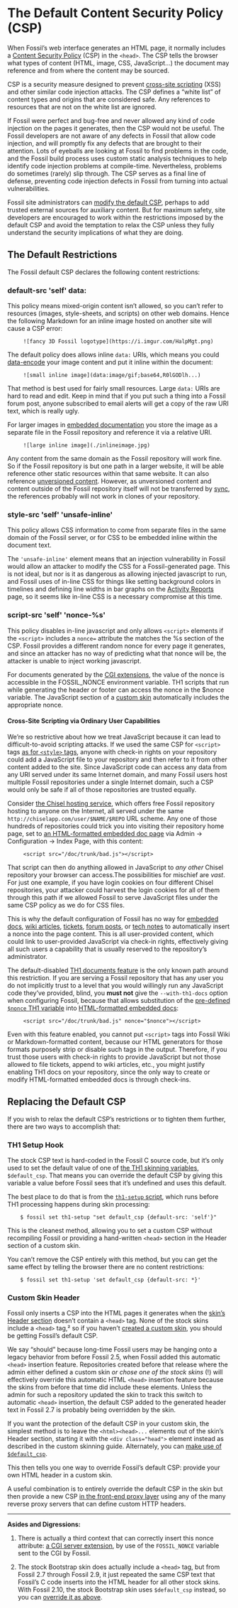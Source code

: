 # The Default Content Security Policy (CSP)

When Fossil’s web interface generates an HTML page, it
normally includes a [Content Security Policy][csp] (CSP)
in the `<head>`.
The CSP tells the browser what types of content (HTML, image, CSS,
JavaScript...) the document may reference and from where the
content may be sourced.

CSP is a security measure designed to prevent [cross-site scripting][xss]
(XSS) and other similar code injection attacks.
The CSP defines a “white list” of content types and origins that
are considered safe.  Any references to resources that are not
on the white list are ignored.

If Fossil were perfect and bug-free and never allowed any kind of
code injection on the pages it generates, then the CSP would not
be useful.  The Fossil developers are not aware of any defects
in Fossil that allow code injection, and will promptly fix any defects 
that are brought to their attention.  Lots of eyeballs are looking at
Fossil to find problems in the code, and the Fossil build process uses
custom static analysis techniques to help identify code injection problems
at compile-time.  Nevertheless, problems do sometimes (rarely) slip
through.  The CSP serves as a final line of defense, preventing
code injection defects in Fossil from turning into actual
vulnerabilities.

Fossil site administrators can [modify the default CSP](#override), perhaps
to add trusted external sources for auxiliary content.  But for maximum
safety, site developers are encouraged to work within the restrictions
imposed by the default CSP and avoid the temptation to relax the CSP
unless they fully understand the security implications of what they are
doing.

## The Default Restrictions

The Fossil default CSP declares the following content restrictions:


### <a name="base"></a> default-src 'self' data:

This policy means mixed-origin content isn’t allowed, so you can’t refer to
resources (images, style-sheets, and scripts) on other web domains.
Hence the following Markdown for an inline
image hosted on another site will cause a CSP error:

         ![fancy 3D Fossil logotype](https://i.imgur.com/HalpMgt.png)

The default policy does allows inline `data:` URIs, which means you could
[data-encode][de] your image content and put it inline within the
document:

         ![small inline image](data:image/gif;base64,R0lGODlh...)

That method is best used for fairly small resources. Large `data:` URIs
are hard to read and edit. Keep in mind that if you put such a thing
into a Fossil forum post, anyone subscribed to email alerts will get a
copy of the raw URI text, which is really ugly.

For larger images in [embedded documentation](./embeddeddoc.wiki) you
store the image as a separate file in the Fossil repository and reference
it via a relative URI.

         ![large inline image](./inlineimage.jpg)

Any content from the same domain as the Fossil repository will work fine.
So if the Fossil repository is but one path in a larger website, it will
be able reference other static resources within that same website.  It
can also reference [unversioned content](./unvers.wiki).  However, as
unversioned content and content outside of the Fossil repository itself
will not be transferred by [sync](/help?cmd=sync), the references probably
will not work in clones of your repository.

### <a name="style"></a> style-src 'self' 'unsafe-inline'

This policy allows CSS information to come from separate files in the
same domain of the Fossil server, or for CSS to be embedded inline within
the document text.

The `'unsafe-inline'` element means that an injection vulnerability in
Fossil would allow an attacker to modify the CSS for a Fossil-generated
page.  This is not ideal, but nor is it as dangerous as allowing
injected javascript to run, and Fossil uses of in-line CSS
for things like setting background colors in timelines and defining
line widths in bar graphs on the [Activity Reports](/reports) page, 
so it seems like in-line CSS is a necessary compromise at this time.

### <a name="script"></a> script-src 'self' 'nonce-%s'

This policy disables in-line javascript and only allows `<script>`
elements if the `<script>` includes a `nonce=` attribute the
matches the %s section of the CSP.  Fossil provides a different
random nonce for every page it generates, and since an attacker has
no way of predicting what that nonce will be, the attacker is unable
to inject working javascript.

For documents generated by the [CGI extensions](./serverext.wiki), the
value of the nonce is accessible in the FOSSIL_NONCE environment variable.
TH1 scripts that run while generating the header or footer can access
the nonce in the $nonce variable.  The JavaScript section of a
[custom skin][cs] automatically includes the appropriate nonce.

#### <a name="xss"></a>Cross-Site Scripting via Ordinary User Capabilities

We’re so restrictive about how we treat JavaScript because it can lead
to difficult-to-avoid scripting attacks. If we used the same CSP for
`<script>` tags [as for `<style>` tags](#style), anyone with check-in
rights on your repository could add a JavaScript file to your repository
and then refer to it from other content added to the site.  Since
JavaScript code can access any data from any URI served under its same
Internet domain, and many Fossil users host multiple Fossil repositories
under a single Internet domain, such a CSP would only be safe if all of
those repositories are trusted equally.

Consider [the Chisel hosting service](http://chiselapp.com/), which
offers free Fossil repository hosting to anyone on the Internet, all
served under the same `http://chiselapp.com/user/$NAME/$REPO` URL
scheme. Any one of those hundreds of repositories could trick you into
visiting their repository home page, set to [an HTML-formatted embedded
doc page][hfed] via Admin → Configuration → Index&nbsp;Page, with this
content:

         <script src="/doc/trunk/bad.js"></script>

That script can then do anything allowed in JavaScript to *any other*
Chisel repository your browser can access.The possibilities for mischief
are *vast*. For just one example, if you have login cookies on four
different Chisel repositories, your attacker could harvest the login
cookies for all of them through this path if we allowed Fossil to serve
JavaScript files under the same CSP policy as we do for CSS files.

This is why the default configuration of Fossil has no way for [embedded
docs][ed], [wiki articles][wiki], [tickets][tkt], [forum posts][fp], or
[tech notes][tn] to automatically insert a nonce into the page content.
This is all user-provided content, which could link to user-provided
JavaScript via check-in rights, effectively giving all such users a
capability that is usually reserved to the repository’s administrator.

The default-disabled [TH1 documents feature][edtf] is the only known
path around this restriction.  If you are serving a Fossil repository
that has any user you do not implicitly trust to a level that you would
willingly run any JavaScript code they’ve provided, blind, you **must
not** give the `--with-th1-docs` option when configuring Fossil, because
that allows substitution of the [pre-defined `$nonce` TH1
variable](./th1.md#nonce) into [HTML-formatted embedded docs][hfed]:

         <script src="/doc/trunk/bad.js" nonce="$nonce"></script>

Even with this feature enabled, you cannot put `<script>` tags into
Fossil Wiki or Markdown-formatted content, because our HTML generators
for those formats purposely strip or disable such tags in the output.
Therefore, if you trust those users with check-in rights to provide
JavaScript but not those allowed to file tickets, append to wiki
articles, etc., you might justify enabling TH1 docs on your repository,
since the only way to create or modify HTML-formatted embedded docs is
through check-ins.

[ed]:   ./embeddeddoc.wiki
[edtf]: ./embeddeddoc.wiki#th1
[fp]:   ./forum.wiki
[hfed]: ./embeddeddoc.wiki#html
[tkt]:  ./tickets.wiki
[tn]:   ./event.wiki
[wiki]: ./wikitheory.wiki

## <a name="override"></a>Replacing the Default CSP

If you wish to relax the default CSP’s restrictions or to tighten them
further, there are two ways to accomplish that:


### <a name="th1"></a>TH1 Setup Hook

The stock CSP text is hard-coded in the Fossil C source code, but it’s
only used to set the default value of one of [the TH1 skinning
variables](./customskin.md#vars), `$default_csp`. That means you can
override the default CSP by giving this variable a value before Fossil
sees that it’s undefined and uses this default.

The best place to do that is from the [`th1-setup`
script](./th1-hooks.md), which runs before TH1 processing happens during
skin processing:

        $ fossil set th1-setup "set default_csp {default-src: 'self'}"

This is the cleanest method, allowing you to set a custom CSP without
recompiling Fossil or providing a hand-written `<head>` section in the
Header section of a custom skin.

You can’t remove the CSP entirely with this method, but you can get the
same effect by telling the browser there are no content restrictions:

        $ fossil set th1-setup 'set default_csp {default-src: *}'


### <a name="header"></a>Custom Skin Header

Fossil only inserts a CSP into the HTML pages it generates when the
[skin’s Header section](./customskin.md#headfoot) doesn’t contain a
`<head>` tag. None of the stock skins include a `<head>` tag,² so if you
haven’t [created a custom skin][cs], you should be getting Fossil’s
default CSP.

We say “should” because long-time Fossil users may be hanging onto a
legacy behavior from before Fossil 2.5, when Fossil added this automatic
`<head>` insertion feature. Repositories created before that release
where the admin either defined a custom skin *or chose one of the stock
skins* (!) will effectively override this automatic HTML `<head>`
insertion feature because the skins from before that time did include
these elements. Unless the admin for such a repository updated the skin
to track this switch to automatic `<head>` insertion, the default CSP
added to the generated header text in Fossil 2.7 is probably being
overridden by the skin.

If you want the protection of the default CSP in your custom skin, the
simplest method is to leave the `<html><head>...` elements out of the
skin’s Header section, starting it with the `<div class="head">` element
instead as described in the custom skinning guide. Alternately, you can
[make use of `$default_csp`](#th1).

This then tells you one way to override Fossil’s default CSP: provide
your own HTML header in a custom skin.

A useful combination is to entirely override the default CSP in the skin
but then provide a new CSP [in the front-end proxy layer](./server/)
using any of the many reverse proxy servers that can define custom HTTP
headers.


------------


**Asides and Digressions:**

1.  There is actually a third context that can correctly insert this
    nonce attribute: [a CGI server extension](./serverext.wiki), by use of
    the `FOSSIL_NONCE` variable sent to the CGI by Fossil.

2.  The stock Bootstrap skin does actually include a `<head>` tag, but
    from Fossil 2.7 through Fossil 2.9, it just repeated the same CSP
    text that Fossil’s C code inserts into the HTML header for all other
    stock skins. With Fossil 2.10, the stock Bootstrap skin uses
    `$default_csp` instead, so you can [override it as above](#th1).


[cs]:    ./customskin.md
[csp]:   https://developer.mozilla.org/en-US/docs/Web/HTTP/CSP
[de]:    https://dopiaza.org/tools/datauri/index.php
[xss]:   https://en.wikipedia.org/wiki/Cross-site_scripting
[xssci]: https://fossil-scm.org/forum/forumpost/e7c386b21f

